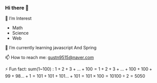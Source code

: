 ### Hi there 👋
🤔 I’m Interest
- Math
- Science
- Web


🌱 I’m currently learning javascript And Spring

📫 How to reach me: gustn9515@naver.com

⚡ Fun fact: sum(1~100) : $1+2+3+\dots+100 = 1+2+3+\dots+100 + 100+99+98\dots+1 = 101+101+101\dots+101 = 101 \times 100 = 10100 \div 2 = 5050$


<!--![Anurag's GitHub stats](https://github-readme-stats.vercel.app/api?username=anuraghazra&theme=dark&show_icons=true&theme=transparent)-->
<!--
**kimhyunso/kimhyunso** is a ✨ _special_ ✨ repository because its `README.md` (this file) appears on your GitHub profile.

Here are some ideas to get you started:

- 🔭 I’m currently working on ...
- 🌱 I’m currently learning ...
- 👯 I’m looking to collaborate on ...
- 🤔 I’m looking for help with ...
- 💬 Ask me about ...
- 📫 How to reach me: ...
- 😄 Pronouns: ...
- ⚡ Fun fact: ...
-->

